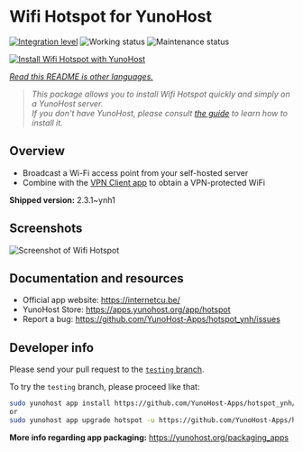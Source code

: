 <!--
N.B.: This README was automatically generated by <https://github.com/YunoHost/apps/tree/master/tools/readme_generator>
It shall NOT be edited by hand.
-->

# Wifi Hotspot for YunoHost

[![Integration level](https://dash.yunohost.org/integration/hotspot.svg)](https://dash.yunohost.org/appci/app/hotspot) ![Working status](https://ci-apps.yunohost.org/ci/badges/hotspot.status.svg) ![Maintenance status](https://ci-apps.yunohost.org/ci/badges/hotspot.maintain.svg)

[![Install Wifi Hotspot with YunoHost](https://install-app.yunohost.org/install-with-yunohost.svg)](https://install-app.yunohost.org/?app=hotspot)

*[Read this README is other languages.](./ALL_README.md)*

> *This package allows you to install Wifi Hotspot quickly and simply on a YunoHost server.*  
> *If you don't have YunoHost, please consult [the guide](https://yunohost.org/install) to learn how to install it.*

## Overview

* Broadcast a Wi-Fi access point from your self-hosted server
* Combine with the [VPN Client app](https://github.com/labriqueinternet/vpnclient_ynh) to obtain a VPN-protected WiFi


**Shipped version:** 2.3.1~ynh1

## Screenshots

![Screenshot of Wifi Hotspot](./doc/screenshots/hotspot.png)

## Documentation and resources

- Official app website: <https://internetcu.be/>
- YunoHost Store: <https://apps.yunohost.org/app/hotspot>
- Report a bug: <https://github.com/YunoHost-Apps/hotspot_ynh/issues>

## Developer info

Please send your pull request to the [`testing` branch](https://github.com/YunoHost-Apps/hotspot_ynh/tree/testing).

To try the `testing` branch, please proceed like that:

```bash
sudo yunohost app install https://github.com/YunoHost-Apps/hotspot_ynh/tree/testing --debug
or
sudo yunohost app upgrade hotspot -u https://github.com/YunoHost-Apps/hotspot_ynh/tree/testing --debug
```

**More info regarding app packaging:** <https://yunohost.org/packaging_apps>
